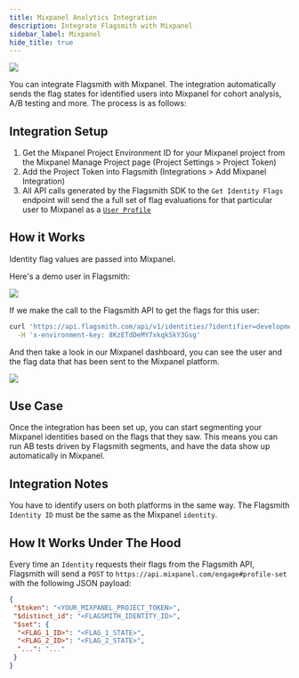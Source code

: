 ```yaml
---
title: Mixpanel Analytics Integration
description: Integrate Flagsmith with Mixpanel
sidebar_label: Mixpanel
hide_title: true
---
```


<img src="/img/integrations/mixpanel/mixpanel-logo.svg"/>

You can integrate Flagsmith with Mixpanel. The integration automatically sends the flag states for identified users into
Mixpanel for cohort analysis, A/B testing and more. The process is as follows:

## Integration Setup

1. Get the Mixpanel Project Environment ID for your Mixpanel project from the Mixpanel Manage Project page (Project
   Settings > Project Token)
2. Add the Project Token into Flagsmith (Integrations > Add Mixpanel Integration)
3. All API calls generated by the Flagsmith SDK to the `Get Identity Flags` endpoint will send the a full set of flag
   evaluations for that particular user to Mixpanel as a
   [`User Profile`](https://developer.mixpanel.com/reference/user-profiles)

## How it Works

Identity flag values are passed into Mixpanel.

Here's a demo user in Flagsmith:

<img src="/img/integrations/mixpanel/mixpanel-integration-2.png"/>

If we make the call to the Flagsmith API to get the flags for this user:

```bash
curl 'https://api.flagsmith.com/api/v1/identities/?identifier=development_user_123456' \
  -H 'x-environment-key: 8KzETdDeMY7xkqkSkY3Gsg'
```

And then take a look in our Mixpanel dashboard, you can see the user and the flag data that has been sent to the
Mixpanel platform.

<img src="/img/integrations/mixpanel/mixpanel-integration-1.png"/>

## Use Case

Once the integration has been set up, you can start segmenting your Mixpanel identities based on the flags that they
saw. This means you can run AB tests driven by Flagsmith segments, and have the data show up automatically in Mixpanel.

## Integration Notes

You have to identify users on both platforms in the same way. The Flagsmith `Identity ID` must be the same as the
Mixpanel `identity`.

## How It Works Under The Hood

Every time an `Identity` requests their flags from the Flagsmith API, Flagsmith will send a `POST` to
`https://api.mixpanel.com/engage#profile-set` with the following JSON payload:

```json
{
 "$token": "<YOUR_MIXPANEL_PROJECT_TOKEN>",
 "$distinct_id": "<FLAGSMITH_IDENTITY_ID>",
 "$set": {
  "<FLAG_1_ID>": "<FLAG_1_STATE>",
  "<FLAG_2_ID>": "<FLAG_2_STATE>",
  "...": "..."
 }
}
```
